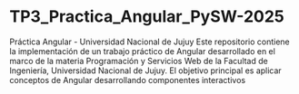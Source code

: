 # TP3_Practica_Angular_PySW-2025
Práctica Angular - Universidad Nacional de Jujuy Este repositorio contiene la implementación de un trabajo práctico de Angular desarrollado en el marco de la materia Programación y Servicios Web de la Facultad de Ingeniería, Universidad Nacional de Jujuy. El objetivo principal es aplicar conceptos de Angular desarrollando componentes interactivos
